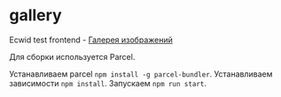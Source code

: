 # gallery

Ecwid test frontend - [Галерея изображений](https://arti911.github.io/gallery/)

Для сборки используется Parcel.

Устанавливаем parcel `npm install -g parcel-bundler`.
Устанавливаем зависимости `npm install`.
Запускаем `npm run start`.

